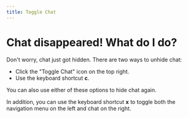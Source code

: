 ```yaml
---
title: Toggle Chat
---
```


# Chat disappeared! What do I do?

Don't worry, chat just got hidden. There are two ways to unhide chat:

- Click the "Toggle Chat" icon on the top right.
- Use the keyboard shortcut **c**.

You can also use either of these options to hide chat again.

In addition, you can use the keyboard shortcut **x** to toggle both the navigation menu on the left and chat on the right.
